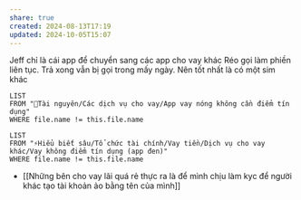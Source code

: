 ```yaml
---
share: true
created: 2024-08-13T17:19
updated: 2024-10-05T15:07
---
```

Jeff chỉ là cái app để chuyển sang các app cho vay khác
Réo gọi làm phiền liên tục. Trả xong vẫn bị gọi trong mấy ngày. Nên tốt nhất là có một sim khác 

```dataview
LIST
FROM "📜Tài nguyên/Các dịch vụ cho vay/App vay nóng không cần điểm tín dụng"
WHERE file.name != this.file.name
```

```dataview
LIST
FROM "⚡Hiểu biết sâu/Tổ chức tài chính/Vay tiền/Dịch vụ cho vay khác/Vay không điểm tín dụng (app đen)"
WHERE file.name != this.file.name
```
- [[Những bên cho vay lãi quá rẻ thực ra là để mình chịu làm kyc để người khác tạo tài khoản ảo bằng tên của mình]]